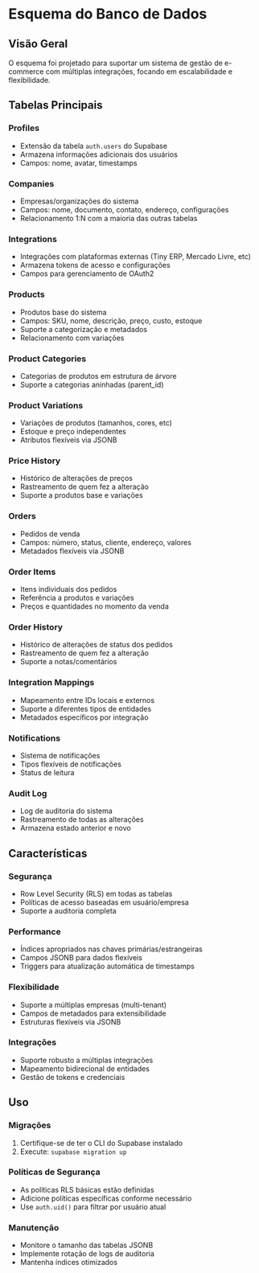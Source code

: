 # Esquema do Banco de Dados

## Visão Geral
O esquema foi projetado para suportar um sistema de gestão de e-commerce com múltiplas integrações, focando em escalabilidade e flexibilidade.

## Tabelas Principais

### Profiles
- Extensão da tabela `auth.users` do Supabase
- Armazena informações adicionais dos usuários
- Campos: nome, avatar, timestamps

### Companies
- Empresas/organizações do sistema
- Campos: nome, documento, contato, endereço, configurações
- Relacionamento 1:N com a maioria das outras tabelas

### Integrations
- Integrações com plataformas externas (Tiny ERP, Mercado Livre, etc)
- Armazena tokens de acesso e configurações
- Campos para gerenciamento de OAuth2

### Products
- Produtos base do sistema
- Campos: SKU, nome, descrição, preço, custo, estoque
- Suporte a categorização e metadados
- Relacionamento com variações

### Product Categories
- Categorias de produtos em estrutura de árvore
- Suporte a categorias aninhadas (parent_id)

### Product Variations
- Variações de produtos (tamanhos, cores, etc)
- Estoque e preço independentes
- Atributos flexíveis via JSONB

### Price History
- Histórico de alterações de preços
- Rastreamento de quem fez a alteração
- Suporte a produtos base e variações

### Orders
- Pedidos de venda
- Campos: número, status, cliente, endereço, valores
- Metadados flexíveis via JSONB

### Order Items
- Itens individuais dos pedidos
- Referência a produtos e variações
- Preços e quantidades no momento da venda

### Order History
- Histórico de alterações de status dos pedidos
- Rastreamento de quem fez a alteração
- Suporte a notas/comentários

### Integration Mappings
- Mapeamento entre IDs locais e externos
- Suporte a diferentes tipos de entidades
- Metadados específicos por integração

### Notifications
- Sistema de notificações
- Tipos flexíveis de notificações
- Status de leitura

### Audit Log
- Log de auditoria do sistema
- Rastreamento de todas as alterações
- Armazena estado anterior e novo

## Características

### Segurança
- Row Level Security (RLS) em todas as tabelas
- Políticas de acesso baseadas em usuário/empresa
- Suporte a auditoria completa

### Performance
- Índices apropriados nas chaves primárias/estrangeiras
- Campos JSONB para dados flexíveis
- Triggers para atualização automática de timestamps

### Flexibilidade
- Suporte a múltiplas empresas (multi-tenant)
- Campos de metadados para extensibilidade
- Estruturas flexíveis via JSONB

### Integrações
- Suporte robusto a múltiplas integrações
- Mapeamento bidirecional de entidades
- Gestão de tokens e credenciais

## Uso

### Migrações
1. Certifique-se de ter o CLI do Supabase instalado
2. Execute: `supabase migration up`

### Políticas de Segurança
- As políticas RLS básicas estão definidas
- Adicione políticas específicas conforme necessário
- Use `auth.uid()` para filtrar por usuário atual

### Manutenção
- Monitore o tamanho das tabelas JSONB
- Implemente rotação de logs de auditoria
- Mantenha índices otimizados 